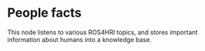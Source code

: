 People facts
============

This node listens to various ROS4HRI topics, and stores important information
about humans into a knowledge base.
